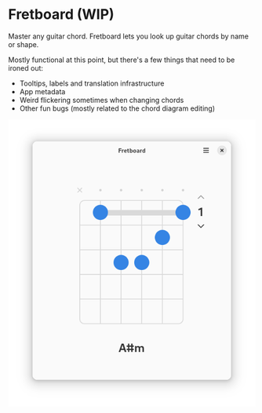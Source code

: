 # Fretboard (WIP)

Master any guitar chord. Fretboard lets you look up guitar chords by name or shape.

Mostly functional at this point, but there's a few things that need to be ironed out:

- Tooltips, labels and translation infrastructure
- App metadata
- Weird flickering sometimes when changing chords
- Other fun bugs (mostly related to the chord diagram editing)

![screenshot](/data/screenshots/screenshot-1.png)
